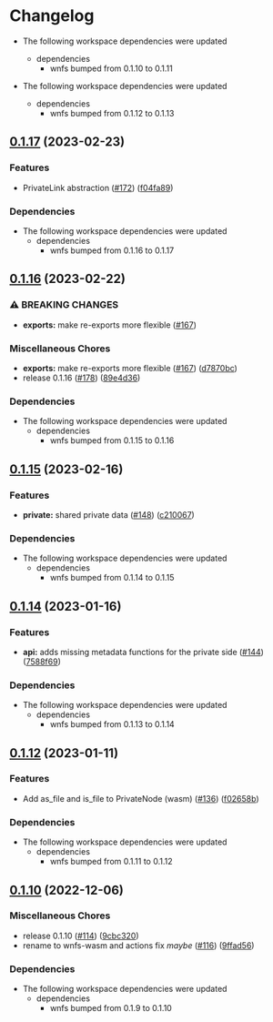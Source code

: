 # Changelog

* The following workspace dependencies were updated
  * dependencies
    * wnfs bumped from 0.1.10 to 0.1.11

* The following workspace dependencies were updated
  * dependencies
    * wnfs bumped from 0.1.12 to 0.1.13

## [0.1.17](https://github.com/wnfs-wg/rs-wnfs/compare/wnfs-wasm-v0.1.16...wnfs-wasm-v0.1.17) (2023-02-23)


### Features

* PrivateLink abstraction ([#172](https://github.com/wnfs-wg/rs-wnfs/issues/172)) ([f04fa89](https://github.com/wnfs-wg/rs-wnfs/commit/f04fa89738e19a095d177e18b35d7e153c380833))


### Dependencies

* The following workspace dependencies were updated
  * dependencies
    * wnfs bumped from 0.1.16 to 0.1.17

## [0.1.16](https://github.com/wnfs-wg/rs-wnfs/compare/wnfs-wasm-v0.1.15...wnfs-wasm-v0.1.16) (2023-02-22)


### ⚠ BREAKING CHANGES

* **exports:** make re-exports more flexible ([#167](https://github.com/wnfs-wg/rs-wnfs/issues/167))

### Miscellaneous Chores

* **exports:** make re-exports more flexible ([#167](https://github.com/wnfs-wg/rs-wnfs/issues/167)) ([d7870bc](https://github.com/wnfs-wg/rs-wnfs/commit/d7870bc78660458fe9c5252c551a474dcdd045f2))
* release 0.1.16 ([#178](https://github.com/wnfs-wg/rs-wnfs/issues/178)) ([89e4d36](https://github.com/wnfs-wg/rs-wnfs/commit/89e4d36dc9b27ec1ab67db6fc214670efe768f32))


### Dependencies

* The following workspace dependencies were updated
  * dependencies
    * wnfs bumped from 0.1.15 to 0.1.16

## [0.1.15](https://github.com/wnfs-wg/rs-wnfs/compare/wnfs-wasm-v0.1.14...wnfs-wasm-v0.1.15) (2023-02-16)


### Features

* **private:** shared private data ([#148](https://github.com/wnfs-wg/rs-wnfs/issues/148)) ([c210067](https://github.com/wnfs-wg/rs-wnfs/commit/c2100679acb1d16d98cb9a2e6aa6e9abc5a8eff2))


### Dependencies

* The following workspace dependencies were updated
  * dependencies
    * wnfs bumped from 0.1.14 to 0.1.15

## [0.1.14](https://github.com/wnfs-wg/rs-wnfs/compare/wnfs-wasm-v0.1.13...wnfs-wasm-v0.1.14) (2023-01-16)


### Features

* **api:** adds missing metadata functions for the private side ([#144](https://github.com/wnfs-wg/rs-wnfs/issues/144)) ([7588f69](https://github.com/wnfs-wg/rs-wnfs/commit/7588f69440bfec14b8959f6aecd35eb5f848dacc))


### Dependencies

* The following workspace dependencies were updated
  * dependencies
    * wnfs bumped from 0.1.13 to 0.1.14

## [0.1.12](https://github.com/wnfs-wg/rs-wnfs/compare/wnfs-wasm-v0.1.11...wnfs-wasm-v0.1.12) (2023-01-11)


### Features

* Add as_file and is_file to PrivateNode (wasm) ([#136](https://github.com/wnfs-wg/rs-wnfs/issues/136)) ([f02658b](https://github.com/wnfs-wg/rs-wnfs/commit/f02658b07b84e391a0984046d4e2fc4b949056a1))


### Dependencies

* The following workspace dependencies were updated
  * dependencies
    * wnfs bumped from 0.1.11 to 0.1.12

## [0.1.10](https://github.com/wnfs-wg/rs-wnfs/compare/wnfs-wasm-v0.1.9...wnfs-wasm-v0.1.10) (2022-12-06)


### Miscellaneous Chores

* release 0.1.10 ([#114](https://github.com/wnfs-wg/rs-wnfs/issues/114)) ([9cbc320](https://github.com/wnfs-wg/rs-wnfs/commit/9cbc32076d80a5b7d3138ea891180c689411123f))
* rename to wnfs-wasm and actions fix *maybe* ([#116](https://github.com/wnfs-wg/rs-wnfs/issues/116)) ([9ffad56](https://github.com/wnfs-wg/rs-wnfs/commit/9ffad56e6ab402c8636b13563a5bf516fb962037))


### Dependencies

* The following workspace dependencies were updated
  * dependencies
    * wnfs bumped from 0.1.9 to 0.1.10
